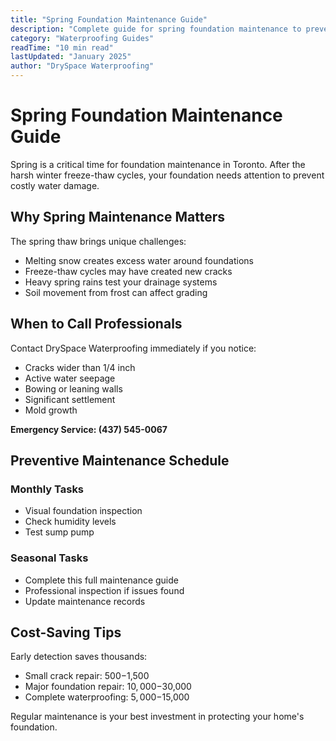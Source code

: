 ```yaml
---
title: "Spring Foundation Maintenance Guide"
description: "Complete guide for spring foundation maintenance to prevent water damage and structural issues. Step-by-step instructions for Toronto homeowners."
category: "Waterproofing Guides"
readTime: "10 min read"
lastUpdated: "January 2025"
author: "DrySpace Waterproofing"
---
```


# Spring Foundation Maintenance Guide

Spring is a critical time for foundation maintenance in Toronto. After the harsh winter freeze-thaw cycles, your foundation needs attention to prevent costly water damage.

## Why Spring Maintenance Matters

The spring thaw brings unique challenges:
- Melting snow creates excess water around foundations
- Freeze-thaw cycles may have created new cracks
- Heavy spring rains test your drainage systems
- Soil movement from frost can affect grading

## When to Call Professionals

Contact DrySpace Waterproofing immediately if you notice:
- Cracks wider than 1/4 inch
- Active water seepage
- Bowing or leaning walls
- Significant settlement
- Mold growth

**Emergency Service: (437) 545-0067**

## Preventive Maintenance Schedule

### Monthly Tasks
- Visual foundation inspection
- Check humidity levels
- Test sump pump

### Seasonal Tasks
- Complete this full maintenance guide
- Professional inspection if issues found
- Update maintenance records

## Cost-Saving Tips

Early detection saves thousands:
- Small crack repair: $500-$1,500
- Major foundation repair: $10,000-$30,000
- Complete waterproofing: $5,000-$15,000

Regular maintenance is your best investment in protecting your home's foundation.
